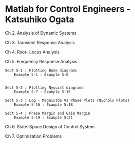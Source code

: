 # Matlab for Control Engineers - Katsuhiko Ogata

Ch 2. Analysis of Dynamic Systems

Ch 3. Transient Response Analysis

Ch 4. Root- Locus Analysis 

Ch 5. Frequency Response Analysis

	Sect 5-1 : Plotting Bode diagrams
		Example 5-1 : Example 5-6


	Sect 5-2 : Plotting Nyquist diagrams
		Example 5-7 : Example 5:15

	Sect 5-3 : Log - Magniutde Vs Phase Plots (Nichols Plots)
		Example 5-16 : Example 5:18

	Sect 5-4 : Phase Margin and Gain Margin
		Example 5-19 : Example 5:21

Ch 6. State-Space Design of Control System 

Ch 7. Optimization Problems 



